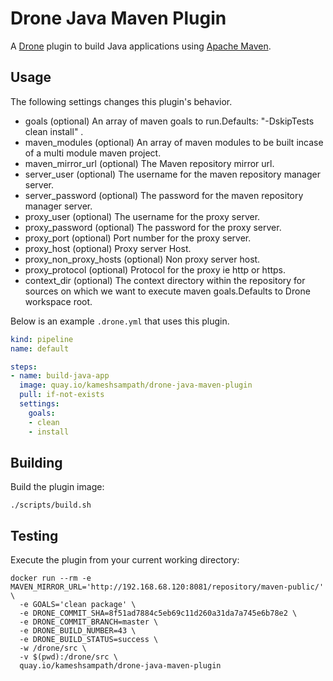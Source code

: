 # Drone Java Maven Plugin

A [Drone](https://drone.io) plugin to build Java applications using [Apache Maven](https://maven.apache.org).

## Usage

The following settings changes this plugin's behavior.

* goals (optional) An array of maven goals to run.Defaults: "-DskipTests clean install" .
* maven_modules (optional) An array of maven modules to be built incase of a multi module maven project.
* maven_mirror_url (optional) The Maven repository mirror url.
* server_user (optional) The username for the maven repository manager server.
* server_password (optional) The password for the maven repository manager server.
* proxy_user (optional) The username for the proxy server.
* proxy_password (optional) The password for the proxy server.
* proxy_port (optional) Port number for the proxy server.
* proxy_host (optional) Proxy server Host.
* proxy_non_proxy_hosts (optional) Non proxy server host.
* proxy_protocol (optional) Protocol for the proxy ie http or https.
* context_dir (optional) The context directory within the repository for sources on
        which we want to execute maven goals.Defaults to Drone workspace root.

Below is an example `.drone.yml` that uses this plugin.

```yaml
kind: pipeline
name: default

steps:
- name: build-java-app
  image: quay.io/kameshsampath/drone-java-maven-plugin
  pull: if-not-exists
  settings:
    goals: 
    - clean 
    - install 
```

## Building

Build the plugin image:

```text
./scripts/build.sh
```

## Testing

Execute the plugin from your current working directory:

```text
docker run --rm -e MAVEN_MIRROR_URL='http://192.168.68.120:8081/repository/maven-public/' \
  -e GOALS='clean package' \
  -e DRONE_COMMIT_SHA=8f51ad7884c5eb69c11d260a31da7a745e6b78e2 \
  -e DRONE_COMMIT_BRANCH=master \
  -e DRONE_BUILD_NUMBER=43 \
  -e DRONE_BUILD_STATUS=success \
  -w /drone/src \
  -v $(pwd):/drone/src \
  quay.io/kameshsampath/drone-java-maven-plugin
```
